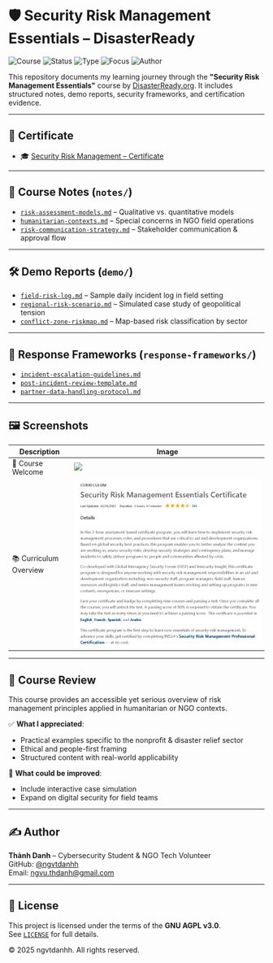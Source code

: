 # 🛡️ Security Risk Management Essentials – DisasterReady

![Course](https://img.shields.io/badge/DisasterReady-Certified-brightgreen?style=flat-square&logo=cloudflare)
![Status](https://img.shields.io/badge/Status-Completed-blue?style=flat-square&logo=checkmarx)
![Type](https://img.shields.io/badge/Type-Self--Study-orange?style=flat-square&logo=readthedocs)
![Focus](https://img.shields.io/badge/Focus-Risk%20Management%20&%20NGO%20Security-informational?style=flat-square&logo=security)
![Author](https://img.shields.io/badge/Maintainer-Thành%20Danh-blueviolet?style=flat-square&logo=github)

This repository documents my learning journey through the **"Security Risk Management Essentials"** course by [DisasterReady.org](https://www.disasterready.org). It includes structured notes, demo reports, security frameworks, and certification evidence.

---

## 📜 Certificate

- 🎓 [Security Risk Management – Certificate](./cert/security-risk-disasterready.pdf)

---

## 🧠 Course Notes (`notes/`)

- [`risk-assessment-models.md`](./notes/risk-assessment-models.md) – Qualitative vs. quantitative models  
- [`humanitarian-contexts.md`](./notes/humanitarian-contexts.md) – Special concerns in NGO field operations  
- [`risk-communication-strategy.md`](./notes/risk-communication-strategy.md) – Stakeholder communication & approval flow  

---

## 🛠️ Demo Reports (`demo/`)

- [`field-risk-log.md`](./demo/field-risk-log.md) – Sample daily incident log in field setting  
- [`regional-risk-scenario.md`](./demo/regional-risk-scenario.md) – Simulated case study of geopolitical tension  
- [`conflict-zone-riskmap.md`](./demo/conflict-zone-riskmap.md) – Map-based risk classification by sector  

---

## 🧭 Response Frameworks (`response-frameworks/`)

- [`incident-escalation-guidelines.md`](./response-frameworks/incident-escalation-guidelines.md)  
- [`post-incident-review-template.md`](./response-frameworks/post-incident-review-template.md)  
- [`partner-data-handling-protocol.md`](./response-frameworks/partner-data-handling-protocol.md)  

---

## 🖼️ Screenshots

| Description             | Image                                      |
|-------------------------|--------------------------------------------|
| 📘 Course Welcome       | ![](./screenshots/disaready-course.png)    |
| 📚 Curriculum Overview  | ![](./screenshots/disaready-curriculum.png) |

---

## 📝 Course Review

This course provides an accessible yet serious overview of risk management principles applied in humanitarian or NGO contexts.

✅ **What I appreciated**:
- Practical examples specific to the nonprofit & disaster relief sector  
- Ethical and people-first framing  
- Structured content with real-world applicability

📌 **What could be improved**:
- Include interactive case simulation  
- Expand on digital security for field teams

---

## ✍️ Author

**Thành Danh** – Cybersecurity Student & NGO Tech Volunteer  
GitHub: [@ngvtdanhh](https://github.com/ngvtdanhh)  
Email: ngvu.thdanh@gmail.com  

---

## 📄 License

This project is licensed under the terms of the **GNU AGPL v3.0**.  
See [`LICENSE`](./LICENSE) for full details.

© 2025 ngvtdanhh. All rights reserved.
